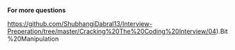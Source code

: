 
 **For more questions** 
 
https://github.com/ShubhangiDabral13/Interview-Preperation/tree/master/Cracking%20The%20Coding%20Interview/04).Bit%20Manipulation

